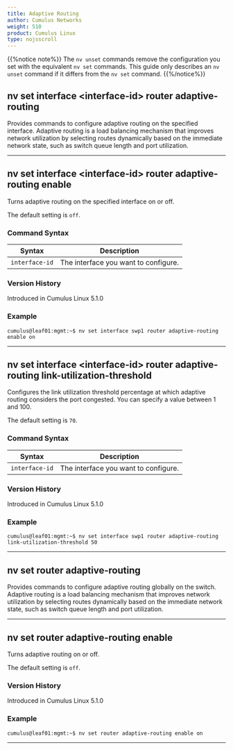 ```yaml
---
title: Adaptive Routing
author: Cumulus Networks
weight: 510
product: Cumulus Linux
type: nojsscroll
---
```

{{%notice note%}}
The `nv unset` commands remove the configuration you set with the equivalent `nv set` commands. This guide only describes an `nv unset` command if it differs from the `nv set` command.
{{%/notice%}}

## nv set interface \<interface-id\> router adaptive-routing

Provides commands to configure adaptive routing on the specified interface. Adaptive routing is a load balancing mechanism that improves network utilization by selecting routes dynamically based on the immediate network state, such as switch queue length and port utilization.

- - -

## nv set interface \<interface-id\> router adaptive-routing enable

Turns adaptive routing on the specified interface on or off.

The default setting is `off`.

### Command Syntax

| Syntax |  Description   |
| ---------  | -------------- |
| `interface-id` | The interface you want to configure. |

### Version History

Introduced in Cumulus Linux 5.1.0

### Example

```
cumulus@leaf01:mgmt:~$ nv set interface swp1 router adaptive-routing enable on
```

- - -

## nv set interface \<interface-id\> router adaptive-routing link-utilization-threshold

Configures the link utilization threshold percentage at which adaptive routing considers the port congested. You can specify a value between 1 and 100.

The default setting is `70`.

### Command Syntax

| Syntax |  Description   |
| ---------  | -------------- |
| `interface-id` | The interface you want to configure. |

### Version History

Introduced in Cumulus Linux 5.1.0

### Example

```
cumulus@leaf01:mgmt:~$ nv set interface swp1 router adaptive-routing link-utilization-threshold 50
```

- - -

## nv set router adaptive-routing

Provides commands to configure adaptive routing globally on the switch. Adaptive routing is a load balancing mechanism that improves network utilization by selecting routes dynamically based on the immediate network state, such as switch queue length and port utilization.

- - -

## nv set router adaptive-routing enable

Turns adaptive routing on or off.

The default setting is `off`.

### Version History

Introduced in Cumulus Linux 5.1.0

### Example

```
cumulus@leaf01:mgmt:~$ nv set router adaptive-routing enable on
```

- - -
